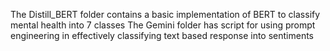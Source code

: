 The Distill_BERT folder contains a basic implementation of BERT to classify mental health into 7 classes
The Gemini folder has script for using prompt engineering in effectively classifying text based response into sentiments
